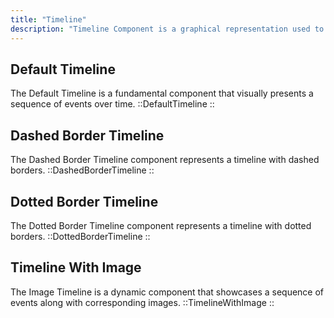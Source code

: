 ```yaml
---
title: "Timeline"
description: "Timeline Component is a graphical representation used to visualize a sequence of events or activities over time. It presents information in a chronological order, allowing users to track the progression of events, milestones, or changes. Timelines often include markers, labels, and other visual cues to enhance understanding and engagement."
---
```


## Default Timeline

The Default Timeline is a fundamental component that visually presents a sequence of events over time.
::DefaultTimeline
::

## Dashed Border Timeline

The Dashed Border Timeline component represents a timeline with dashed borders.
::DashedBorderTimeline
::

## Dotted Border Timeline

The Dotted Border Timeline component represents a timeline with dotted borders.
::DottedBorderTimeline
::

## Timeline With Image

The Image Timeline is a dynamic component that showcases a sequence of events along with corresponding images.
::TimelineWithImage
::
